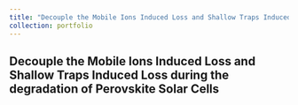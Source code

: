 ```yaml
---
title: "Decouple the Mobile Ions Induced Loss and Shallow Traps Induced Loss during the degradation of Perovskite Solar Cells"
collection: portfolio
---
```

Decouple the Mobile Ions Induced Loss and Shallow Traps Induced Loss during the degradation of Perovskite Solar Cells
---
